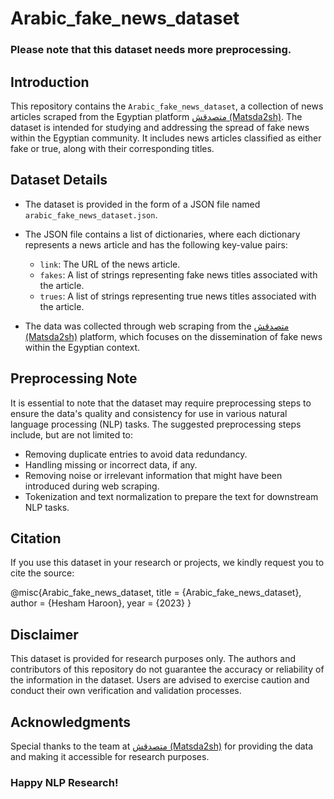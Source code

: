 # Arabic_fake_news_dataset

### Please note that this dataset needs more preprocessing.

## Introduction

This repository contains the `Arabic_fake_news_dataset`, a collection of news articles scraped from the Egyptian platform [متصدقش (Matsda2sh)](https://matsda2sh.com/). The dataset is intended for studying and addressing the spread of fake news within the Egyptian community. It includes news articles classified as either fake or true, along with their corresponding titles.

## Dataset Details

- The dataset is provided in the form of a JSON file named `arabic_fake_news_dataset.json`.

- The JSON file contains a list of dictionaries, where each dictionary represents a news article and has the following key-value pairs:

  - `link`: The URL of the news article.
  - `fakes`: A list of strings representing fake news titles associated with the article.
  - `trues`: A list of strings representing true news titles associated with the article.

- The data was collected through web scraping from the [متصدقش (Matsda2sh)](https://matsda2sh.com/) platform, which focuses on the dissemination of fake news within the Egyptian context.

## Preprocessing Note

It is essential to note that the dataset may require preprocessing steps to ensure the data's quality and consistency for use in various natural language processing (NLP) tasks. The suggested preprocessing steps include, but are not limited to:

- Removing duplicate entries to avoid data redundancy.
- Handling missing or incorrect data, if any.
- Removing noise or irrelevant information that might have been introduced during web scraping.
- Tokenization and text normalization to prepare the text for downstream NLP tasks.

## Citation

If you use this dataset in your research or projects, we kindly request you to cite the source:

@misc{Arabic_fake_news_dataset,
title = {Arabic_fake_news_dataset},
author = {Hesham Haroon},
year = {2023}
}


## Disclaimer

This dataset is provided for research purposes only. The authors and contributors of this repository do not guarantee the accuracy or reliability of the information in the dataset. Users are advised to exercise caution and conduct their own verification and validation processes.

## Acknowledgments

Special thanks to the team at [متصدقش (Matsda2sh)](https://matsda2sh.com/) for providing the data and making it accessible for research purposes.

### Happy NLP Research!
